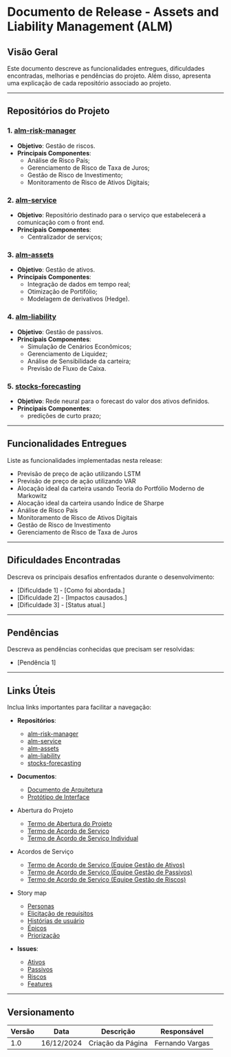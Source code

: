 # Documento de Release - Assets and Liability Management (ALM)

## Visão Geral
Este documento descreve as funcionalidades entregues, dificuldades encontradas, melhorias e pendências do projeto. Além disso, apresenta uma explicação de cada repositório associado ao projeto.

---

## Repositórios do Projeto
### 1. [alm-risk-manager](https://github.com/EPS-ALM/alm-risk-manager)
- **Objetivo**: Gestão de riscos.
- **Principais Componentes**:
    - Análise de Risco País;
    - Gerenciamento de Risco de Taxa de Juros;
    - Gestão de Risco de Investimento;
    - Monitoramento de Risco de Ativos Digitais;

### 2. [alm-service](https://github.com/EPS-ALM/alm-service)
- **Objetivo**: Repositório destinado para o serviço que estabelecerá a comunicação com o front end.
- **Principais Componentes**:
    - Centralizador de serviços;

### 3. [alm-assets](https://github.com/EPS-ALM/alm-assets)
- **Objetivo**: Gestão de ativos.
- **Principais Componentes**:
    - Integração de dados em tempo real;
    - Otimização de Portifólio;
    - Modelagem de derivativos (Hedge).

### 4. [alm-liability](https://github.com/EPS-ALM/alm-liability)
- **Objetivo**: Gestão de passivos.
- **Principais Componentes**:
    - Simulação de Cenários Econômicos;
    - Gerenciamento de Liquidez;
    - Análise de Sensibilidade da carteira;
    - Previsão de Fluxo de Caixa.

### 5. [stocks-forecasting](https://github.com/EPS-ALM/stocks-forecasting)
- **Objetivo**: Rede neural para o forecast do valor dos ativos definidos.
- **Principais Componentes**:
    - predições de curto prazo;
---

## Funcionalidades Entregues
Liste as funcionalidades implementadas nesta release:
- Previsão de preço de ação utilizando LSTM
- Previsão de preço de ação utilizando VAR
- ⁠Alocação ideal da carteira usando Teoria do Portfólio Moderno de Markowitz
- Alocação ideal da carteira usando Índice de Sharpe
- Análise de Risco País
- Monitoramento de Risco de Ativos Digitais
- Gestão de Risco de Investimento
- Gerenciamento de Risco de Taxa de Juros
---

## Dificuldades Encontradas
Descreva os principais desafios enfrentados durante o desenvolvimento:
- [Dificuldade 1] - [Como foi abordada.]
- [Dificuldade 2] - [Impactos causados.]
- [Dificuldade 3] - [Status atual.]

---

## Pendências
Descreva as pendências conhecidas que precisam ser resolvidas:
- [Pendência 1]

---

## Links Úteis  
Inclua links importantes para facilitar a navegação:  
- **Repositórios**:  
  - [alm-risk-manager](https://github.com/EPS-ALM/alm-risk-manager)  
  - [alm-service](https://github.com/EPS-ALM/alm-service)  
  - [alm-assets](https://github.com/EPS-ALM/alm-assets)  
  - [alm-liability](https://github.com/EPS-ALM/alm-liability)  
  - [stocks-forecasting](https://github.com/EPS-ALM/stocks-forecasting)  
- **Documentos**:
  - [Documento de Arquitetura](https://eps-alm.github.io/alm-docs/artefatos/arquitetura/)
  - [Protótipo de Interface](https://eps-alm.github.io/alm-docs/artefatos/arquitetura/)
 - Abertura do Projeto
    - [Termo de Abertura do Projeto](https://eps-alm.github.io/alm-docs/artefatos/tap/)  
    - [Termo de Acordo de Serviço](https://eps-alm.github.io/alm-docs/artefatos/ts/)
    - [Termo de Acordo de Serviço Individual](https://eps-alm.github.io/alm-docs/acordo-servico-individual/acordos-servico/)
  - Acordos de Serviço
    - [Termo de Acordo de Serviço (Equipe Gestão de Ativos)](https://eps-alm.github.io/alm-docs/artefatos/acordo-equipe_ativos/)
    - [Termo de Acordo de Serviço (Equipe Gestão de Passivos)](https://eps-alm.github.io/alm-docs/artefatos/acordo-equipe_passivos/)
    - [Termo de Acordo de Serviço (Equipe Gestão de Riscos)](https://eps-alm.github.io/alm-docs/artefatos/acordo-equipe_riscos/)
  - Story map
    - [Personas](https://eps-alm.github.io/alm-docs/artefatos/storymap/personas/)
    - [Elicitação de requisitos](https://eps-alm.github.io/alm-docs/artefatos/storymap/elicitacao-requisitos/)
    - [Histórias de usuário](https://eps-alm.github.io/alm-docs/artefatos/storymap/historias-usuario/)
    - [Épicos](https://eps-alm.github.io/alm-docs/artefatos/storymap/epicos/)
    - [Priorização](https://eps-alm.github.io/alm-docs/artefatos/storymap/priorizacao/)

- **Issues**:  
  - [Ativos](https://github.com/EPS-ALM/alm-docs/labels/ativos)
  - [Passivos](https://github.com/EPS-ALM/alm-docs/labels/passivos)
  - [Riscos](https://github.com/EPS-ALM/alm-docs/labels/riscos)
  - [Features](https://github.com/EPS-ALM/alm-docs/labels/Feature) 
---

## Versionamento

| Versão | Data       | Descrição                    | Responsável     |
| ------ | ---------- | ---------------------------- | --------------- |
| 1.0    | 16/12/2024 | Criação da Página            | Fernando Vargas |